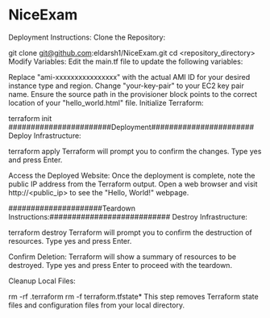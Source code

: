 # NiceExam

Deployment Instructions:
Clone the Repository:

git clone git@github.com:eldarsh1/NiceExam.git
cd <repository_directory>
Modify Variables:
Edit the main.tf file to update the following variables:

Replace "ami-xxxxxxxxxxxxxxxx" with the actual AMI ID for your desired instance type and region.
Change "your-key-pair" to your EC2 key pair name.
Ensure the source path in the provisioner block points to the correct location of your "hello_world.html" file.
Initialize Terraform:

terraform init
#######################Deployment#######################
Deploy Infrastructure:

terraform apply
Terraform will prompt you to confirm the changes. Type yes and press Enter.

Access the Deployed Website:
Once the deployment is complete, note the public IP address from the Terraform output. Open a web browser and visit http://<public_ip> to see the "Hello, World!" webpage.

#####################Teardown Instructions:###########################
Destroy Infrastructure:


terraform destroy
Terraform will prompt you to confirm the destruction of resources. Type yes and press Enter.

Confirm Deletion:
Terraform will show a summary of resources to be destroyed. Type yes and press Enter to proceed with the teardown.

Cleanup Local Files:


rm -rf .terraform
rm -f terraform.tfstate*
This step removes Terraform state files and configuration files from your local directory.


